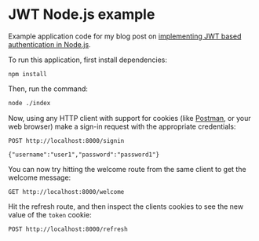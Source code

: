 # JWT Node.js example

Example application code for my blog post on [implementing JWT based authentication in Node.js](https://www.sohamkamani.com/nodejs/jwt-authentication).

To run this application, first install dependencies:

```
npm install
```

Then, run the command:

```sh
node ./index
```

Now, using any HTTP client with support for cookies (like [Postman](https://www.getpostman.com/apps), or your web browser) make a sign-in request with the appropriate credentials:

```
POST http://localhost:8000/signin

{"username":"user1","password":"password1"}
```

You can now try hitting the welcome route from the same client to get the welcome message:

```
GET http://localhost:8000/welcome
```

Hit the refresh route, and then inspect the clients cookies to see the new value of the `token` cookie:

```
POST http://localhost:8000/refresh
```

